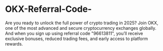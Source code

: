 # OKX-Referral-Code-
Are you ready to unlock the full power of crypto trading in 2025? Join OKX, one of the most advanced and secure cryptocurrency exchanges globally. And when you sign up using referral code "96613811", you’ll receive exclusive bonuses, reduced trading fees, and early access to platform rewards.
